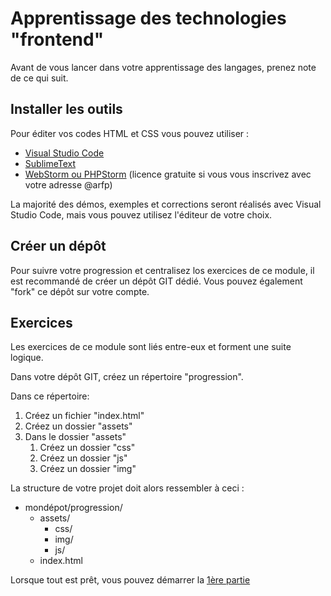 # Apprentissage des technologies "frontend"

Avant de vous lancer dans votre apprentissage des langages, prenez note de ce qui suit.


## Installer les outils

Pour éditer vos codes HTML et CSS vous pouvez utiliser :

- [Visual Studio Code](https://code.visualstudio.com/)
- [SublimeText](https://www.sublimetext.com/)
- [WebStorm ou PHPStorm](https://www.jetbrains.com/webstorm/) (licence gratuite si vous vous inscrivez avec votre adresse @arfp)

La majorité des démos, exemples et corrections seront réalisés avec Visual Studio Code, mais vous pouvez utilisez l'éditeur de votre choix.


## Créer un dépôt 

Pour suivre votre progression et centralisez los exercices de ce module, il est recommandé de créer un dépôt GIT dédié.
 Vous pouvez également "fork" ce dépôt sur votre compte.


## Exercices

Les exercices de ce module sont liés entre-eux et forment une suite logique.

Dans votre dépôt GIT, créez un répertoire "progression".

Dans ce répertoire: 
1. Créez un fichier "index.html"
2. Créez un dossier "assets"
3. Dans le dossier "assets"
    1. Créez un dossier "css"
    2. Créez un dossier "js"
    3. Créez un dossier "img"


La structure de votre projet doit alors ressembler à ceci :

- mondépot/progression/
    - assets/ 
        - css/
        - img/
        - js/
    - index.html


Lorsque tout est prêt, vous pouvez démarrer la [1ère partie](01_HTML_Structure.md)